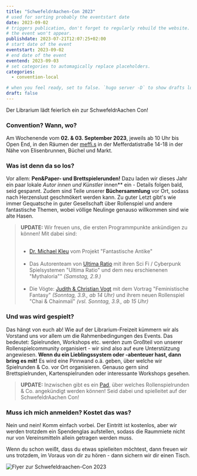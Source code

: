 ```yaml
---
title: "SchwefeldrAachen-Con 2023"
# used for sorting probably the eventstart date
date: 2023-09-02
# triggers publication, don't forget to regularly rebuild the website. Must be set if `date` is in the future or else 
# the event won't appear.
publishdate: 2023-07-21T12:07:25+02:00
# start date of the event
eventstart: 2023-09-02
# end date of the event
eventend: 2023-09-03
# set categories to automagically replace placeholders.
categories:
  - convention-local

# when you feel ready, set to false. `hugo server -D` to show drafts locally.
draft: false
---
```

Der Librarium lädt feierlich ein zur SchwefeldrAachen Con! 

### Convention? Wann, wo?
Am Wochenende vom **02. & 03. September 2023**, jeweils ab 10 Uhr bis Open End, in den Räumen der [meffi.s](https://www.meffis.org/die-4-raumeinheiten/) in der Mefferdatistraße 14-18 in der Nähe von Elisenbrunnen, Büchel und Markt.

### Was ist denn da so los?
Vor allem: **Pen&Paper- und Brettspielerunden!**  Dazu laden wir dieses Jahr ein paar lokale **Autor* innen und Künstler* innen** ein - Details folgen bald, seid gespannt. Zudem sind Teile unserer **Büchersammlung** vor Ort, sodass nach Herzenslust geschmökert werden kann. Zu guter Letzt gibt's wie immer Gequatsche in guter Gesellschaft über Rollenspiel und andere fantastische Themen, wobei völlige Neulinge genauso willkommen sind wie alte Hasen.

> **UPDATE:** 
> Wir freuen uns, die ersten Programmpunkte ankündigen zu können! Mit dabei sind:<br><br>
> * [Dr. Michael Kleu](https://fantastischeantike.de/) vom Projekt "Fantastische Antike"<br><br>
> * Das Autorenteam von [Ultima Ratio](https://www.ultima-ratio-rpg.de/) mit ihren Sci Fi / Cyberpunk Spielsystemen "Ultima Ratio" und dem neu erschienenen "Mythaloria"" *(Samstag, 2.9.)* <br><br>
> * Die Vögte: [Judith & Christian Vogt](https://www.jcvogt.de/) mit dem Vortrag  "Feministische Fantasy" *(Sonntag, 3.9., ab 14 Uhr)* und ihrem neuen Rollenspiel "Chai & Chainmail" *(vsl. Sonntag, 3.9., ab 15 Uhr)*


### Und was wird gespielt?
Das hängt von euch ab! Wie auf der Librarium-Freizeit kümmern wir als Vorstand uns vor allem um die Rahmenbedingungen des Events. Das bedeutet: Spielrunden, Workshops etc. werden zum Großteil von unserer Rollenspielcommunity organisiert - 
wir sind also auf eure Unterstützung angewiesen. **Wenn du ein Lieblingssystem oder -abenteuer hast, dann bring es mit!** Es wird eine Pinnwand o.ä. geben, über welche wir Spielrunden & Co. vor Ort organisieren. Genauso gern sind 
Brettspielrunden, Kartenspielrunden oder interessante Workshops gesehen. 

> **UPDATE:** Inzwischen gibt es ein [Pad](https://etherpad.fachschaften.rwth-aachen.de/p/Schwefeldraachen-Con-2023), über welches Rollenspielrunden & Co. angekündigt werden können! Seid dabei und spielleitet auf der SchwefeldrAachen Con!

### Muss ich mich anmelden? Kostet das was?
Nein und nein! Komm einfach vorbei. Der Eintritt ist kostenlos, aber wir werden trotzdem ein Spendenglas aufstellen, sodass die Raummiete nicht nur von Vereinsmitteln allein getragen werden muss.

Wenn du schon weißt, dass du etwas spielleiten möchtest, dann freuen wir uns trotzdem, im Voraus von dir zu hören - dann sichern wir dir einen Tisch.


![Flyer zur Schwefeldraachen-Con 2023](/img/schwefeldraachencon2023_flyer.jpg)


